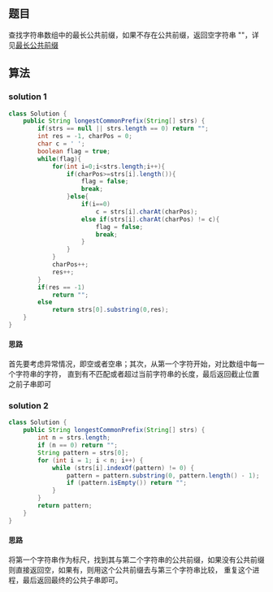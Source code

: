 ## 题目
查找字符串数组中的最长公共前缀，如果不存在公共前缀，返回空字符串 ""，详见[最长公共前缀](https://leetcode-cn.com/problems/longest-common-prefix/)

## 算法
### solution 1
```JAVA
class Solution {
    public String longestCommonPrefix(String[] strs) {
        if(strs == null || strs.length == 0) return "";
        int res = -1, charPos = 0;
        char c = ' ';
        boolean flag = true;
        while(flag){
            for(int i=0;i<strs.length;i++){
                if(charPos>=strs[i].length()){
                    flag = false;
                    break;
                }else{
                    if(i==0)
                        c = strs[i].charAt(charPos);
                    else if(strs[i].charAt(charPos) != c){
                        flag = false;
                        break;
                    }
                }
            }
            charPos++;
            res++;
        }
        if(res == -1)
            return "";
        else
            return strs[0].substring(0,res);
    }
}
```
#### 思路
首先要考虑异常情况，即空或者空串；其次，从第一个字符开始，对比数组中每一个字符串的字符，
直到有不匹配或者超过当前字符串的长度，最后返回截止位置之前子串即可

### solution 2
```JAVA
class Solution {
    public String longestCommonPrefix(String[] strs) {
        int n = strs.length;
        if (n == 0) return "";
        String pattern = strs[0];
        for (int i = 1; i < n; i++) {
            while (strs[i].indexOf(pattern) != 0) {
                pattern = pattern.substring(0, pattern.length() - 1);
                if (pattern.isEmpty()) return "";
            }
        }
        return pattern;
    }
}
```
#### 思路
将第一个字符串作为标尺，找到其与第二个字符串的公共前缀，如果没有公共前缀则直接返回空，如果有，则用这个公共前缀去与第三个字符串比较，
重复这个进程，最后返回最终的公共子串即可。
